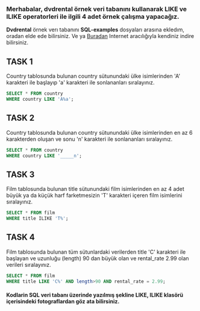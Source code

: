 ### Merhabalar, **dvdrental** örnek veri tabanını kullanarak **LIKE** ve **ILIKE** operatorleri ile ilgili 4 adet örnek çalışma yapacağız. 
**Dvdrental** örnek verı tabanını **SQL-examples** dosyaları arasına ekledım, oradan elde ede bilirsiniz. Ve ya [Buradan](https://www.postgresqltutorial.com/postgresql-getting-started/postgresql-sample-database/) Internet aracılığıyla kendiniz indire bilirsiniz.
## TASK 1 
Country tablosunda bulunan country sütunundaki ülke isimlerinden 'A' karakteri ile başlayıp 'a' karakteri ile sonlananları sıralayınız.
```Sql
SELECT * FROM country
WHERE country LIKE 'A%a';
```

## TASK 2
Country tablosunda bulunan country sütunundaki ülke isimlerinden en az 6 karakterden oluşan ve sonu 'n' karakteri ile sonlananları sıralayınız.
```Sql
SELECT * FROM country
WHERE country LIKE '_____n';
```

## TASK 3
Film tablosunda bulunan title sütunundaki film isimlerinden en az 4 adet büyük ya da küçük harf farketmesizin 'T' karakteri içeren film isimlerini sıralayınız.
```Sql
SELECT * FROM film
WHERE title ILIKE 'T%';
```

## TASK 4
Film tablosunda bulunan tüm sütunlardaki verilerden title 'C' karakteri ile başlayan ve uzunluğu (length) 90 dan büyük olan ve rental_rate 2.99 olan verileri sıralayınız.
```Sql
SELECT * FROM film
WHERE title LIKE 'C%' AND length>90 AND rental_rate = 2.99;
```

#### Kodlarin SQL veri tabanı üzerinde yazılmış şekline **LIKE, ILIKE** klasörü içerisindeki fotograflardan göz ata bilirsiniz.
